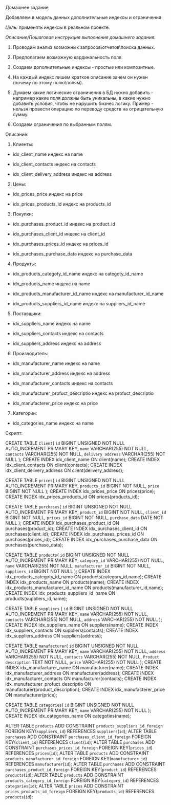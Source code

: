 Домашнее задание

Добавляем в модель данных дополнительные индексы и ограничения

*Цель:* применять индексы в реальном проекте.

*Описание/Пошаговая инструкция выполнения домашнего задания:*

1.  Проводим анализ возможных запросов\\отчетов\\поиска данных.

2.  Предполагаем возможную кардинальность поля.

3.  Создаем дополнительные индексы - простые или композитные.

4.  На каждый индекс пишем краткое описание зачем он нужен (почему по
    этому полю\\полям).

5.  Думаем какие логические ограничения в БД нужно добавить - например
    какие поля должны быть уникальны, в какие нужно добавить условия,
    чтобы не нарушить бизнес логику. Пример - нельзя провести операцию
    по переводу средств на отрицательную сумму.

6.  Создаем ограничения по выбранным полям.

Описание:

1.  Клиенты:

-   idx\_client\_name индекс на name

-   idx\_client\_contacts индекс на contacts

-   idx\_client\_delivery\_address индекс на address

2.  Цены:

-   idx\_prices\_price индекс на price

-   idx\_prices\_products\_id индекс на products\_id

3.  Покупки:

-   idx\_purchases\_product\_id индекс на product\_id

-   idx\_purchases\_client\_id индекс на client\_id

-   idx\_purchases\_prices\_id индекс на prices\_id

-   idx\_purchases\_purchase\_data индекс на purchase\_data

4.  Продукты:

-   idx\_products\_categoty\_id\_name индекс на categoty\_id\_name

-   idx\_products\_name индекс на name

-   idx\_products\_manufacturer\_id\_name индекс на
    manufacturer\_id\_name

-   idx\_products\_suppliers\_id\_name индекс на suppliers\_id\_name

5.  Поставщики:

-   idx\_suppliers\_name индекс на name

-   idx\_suppliers\_contacts индекс на contacts

-   idx\_suppliers\_address индекс на address

6.  Производитель:

-   idx\_manufacturer\_name индекс на name

-   idx\_manufacturer\_address индекс на address

-   idx\_manufacturer\_contacts индекс на contacts

-   idx\_munufacturer\_profuct\_descriptio индекс на profuct\_descriptio

-   idx\_manufacterer\_price индекс на price

7.  Категории:

-   idx\_categories\_name индекс на name

Скрипт:

 CREATE TABLE `Client`(
    `id` BIGINT UNSIGNED NOT NULL AUTO_INCREMENT PRIMARY KEY,
    `name` VARCHAR(255) NOT NULL,
    `contacts` VARCHAR(255) NOT NULL,
    `delivery address` VARCHAR(255) NOT NULL
);
CREATE INDEX idx_client_name ON client(name);
CREATE INDEX idx_client_contacts ON client(contacts);
CREATE INDEX idx_client_delivery_address ON client(delivery_address);

CREATE TABLE `prices`(
    `id` BIGINT UNSIGNED NOT NULL AUTO_INCREMENT PRIMARY KEY,
    `products_id` BIGINT NOT NULL,
    `price` BIGINT NOT NULL
);
CREATE INDEX idx_prices_price ON prices(price);
CREATE INDEX idx_prices_products_id ON prices(products_id);

CREATE TABLE `purchases`(
    `id` BIGINT UNSIGNED NOT NULL AUTO_INCREMENT PRIMARY KEY,
    `product_id` BIGINT NOT NULL,
    `client_id` BIGINT NOT NULL,
    `prices_id` BIGINT NOT NULL,
    `purchase_data` DATE NOT NULL
);
CREATE INDEX idx_purchases_product_id ON purchases(product_id);
CREATE INDEX idx_purchases_client_id ON purchases(client_id);
CREATE INDEX idx_purchases_prices_id ON purchases(prices_id);
CREATE INDEX idx_purchases_purchase_data ON purchases(purchase_data);

CREATE TABLE `products`(
    `id` BIGINT UNSIGNED NOT NULL AUTO_INCREMENT PRIMARY KEY,
    `category_id` VARCHAR(255) NOT NULL,
    `name` VARCHAR(255) NOT NULL,
    `manufacturer_id` BIGINT NOT NULL,
    `suppliers_id` BIGINT NOT NULL
);
CREATE INDEX idx_products_categoty_id_name ON products(category_id,name);
CREATE INDEX idx_products_name ON products(name);
CREATE INDEX idx_products_manufacturer_id_name ON products(manufacturer_id,name);
CREATE INDEX idx_products_suppliers_id_name ON products(suppliers_id,name);

CREATE TABLE `suppliers` (
    `id` BIGINT UNSIGNED NOT NULL AUTO_INCREMENT PRIMARY KEY,
    `name` VARCHAR(255) NOT NULL,
    `contacts` VARCHAR(255) NOT NULL,
    `address` VARCHAR(255) NOT NULL
);
CREATE INDEX idx_suppliers_name ON suppliers(name);
CREATE INDEX idx_suppliers_contacts ON suppliers(contacts);
CREATE INDEX idx_suppliers_address ON suppliers(address);

CREATE TABLE `manufacturer`(
    `id` BIGINT UNSIGNED NOT NULL AUTO_INCREMENT PRIMARY KEY,
    `name` VARCHAR(255) NOT NULL,
    `address` VARCHAR(255) NOT NULL,
    `contacts` VARCHAR(255) NOT NULL,
    `Product description` TEXT NOT NULL,
    `price` VARCHAR(255) NOT NULL
);
CREATE INDEX idx_manufacturer_name ON manufacturer(name);
CREATE INDEX idx_manufacturer_address ON manufacturer(address);
CREATE INDEX idx_manufacturer_contacts ON manufacturer(contacts);
CREATE INDEX idx_munufacturer_profuct_descriptio ON manufacturer(product_description);
CREATE INDEX idx_manufacterer_price ON manufacturer(price);

CREATE TABLE `categories`(
    `id` BIGINT UNSIGNED NOT NULL AUTO_INCREMENT PRIMARY KEY,
    `name` VARCHAR(255) NOT NULL
);
CREATE INDEX idx_categories_name ON categoties(name);

ALTER TABLE
    `products` ADD CONSTRAINT `products_suppliers_id_foreign` FOREIGN KEY(`suppliers_id`) REFERENCES `suppliers`(`id`);
ALTER TABLE
    `purchases` ADD CONSTRAINT `purchases_client_id_foreign` FOREIGN KEY(`client_id`) REFERENCES `Client`(`id`);
ALTER TABLE
    `purchases` ADD CONSTRAINT `purchases_prices_id_foreign` FOREIGN KEY(`prices_id`) REFERENCES `prices`(`id`);
ALTER TABLE
    `products` ADD CONSTRAINT `products_manufacturer_id_foreign` FOREIGN KEY(`manufacturer_id`) REFERENCES `manufacturer`(`id`);
ALTER TABLE
    `purchases` ADD CONSTRAINT `purchases_product_id_foreign` FOREIGN KEY(`product_id`) REFERENCES `products`(`id`);
ALTER TABLE
    `products` ADD CONSTRAINT `products_category_id_foreign` FOREIGN KEY(`category_id`) REFERENCES `categories`(`id`);
ALTER TABLE
    `prices` ADD CONSTRAINT `prices_products_id_foreign` FOREIGN KEY(`products_id`) REFERENCES `products`(`id`);
